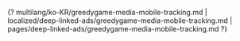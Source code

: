 {? multilang/ko-KR/greedygame-media-mobile-tracking.md | localized/deep-linked-ads/greedygame-media-mobile-tracking.md | pages/deep-linked-ads/greedygame-media-mobile-tracking.md ?}
